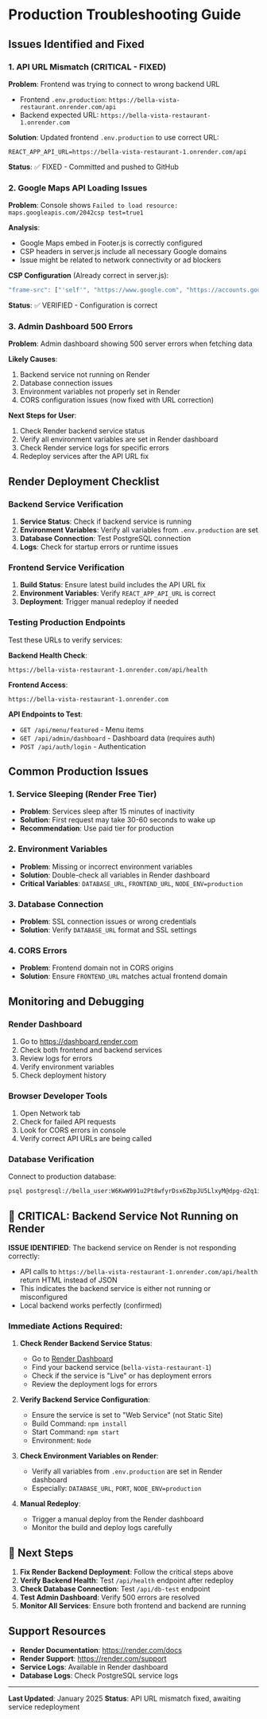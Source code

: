 # Production Troubleshooting Guide

## Issues Identified and Fixed

### 1. API URL Mismatch (CRITICAL - FIXED)

**Problem**: Frontend was trying to connect to wrong backend URL
- Frontend `.env.production`: `https://bella-vista-restaurant.onrender.com/api`
- Backend expected URL: `https://bella-vista-restaurant-1.onrender.com`

**Solution**: Updated frontend `.env.production` to use correct URL:
```
REACT_APP_API_URL=https://bella-vista-restaurant-1.onrender.com/api
```

**Status**: ✅ FIXED - Committed and pushed to GitHub

### 2. Google Maps API Loading Issues

**Problem**: Console shows `Failed to load resource: maps.googleapis.com/2042csp test=true1`

**Analysis**: 
- Google Maps embed in Footer.js is correctly configured
- CSP headers in server.js include all necessary Google domains
- Issue might be related to network connectivity or ad blockers

**CSP Configuration** (Already correct in server.js):
```javascript
"frame-src": ["'self'", "https://www.google.com", "https://accounts.google.com", "https://maps.google.com", "https://js.stripe.com", "https://checkout.stripe.com"]
```

**Status**: ✅ VERIFIED - Configuration is correct

### 3. Admin Dashboard 500 Errors

**Problem**: Admin dashboard showing 500 server errors when fetching data

**Likely Causes**:
1. Backend service not running on Render
2. Database connection issues
3. Environment variables not properly set in Render
4. CORS configuration issues (now fixed with URL correction)

**Next Steps for User**:
1. Check Render backend service status
2. Verify all environment variables are set in Render dashboard
3. Check Render service logs for specific errors
4. Redeploy services after the API URL fix

## Render Deployment Checklist

### Backend Service Verification
1. **Service Status**: Check if backend service is running
2. **Environment Variables**: Verify all variables from `.env.production` are set
3. **Database Connection**: Test PostgreSQL connection
4. **Logs**: Check for startup errors or runtime issues

### Frontend Service Verification
1. **Build Status**: Ensure latest build includes the API URL fix
2. **Environment Variables**: Verify `REACT_APP_API_URL` is correct
3. **Deployment**: Trigger manual redeploy if needed

### Testing Production Endpoints

Test these URLs to verify services:

**Backend Health Check**:
```
https://bella-vista-restaurant-1.onrender.com/api/health
```

**Frontend Access**:
```
https://bella-vista-restaurant-1.onrender.com
```

**API Endpoints to Test**:
- `GET /api/menu/featured` - Menu items
- `GET /api/admin/dashboard` - Dashboard data (requires auth)
- `POST /api/auth/login` - Authentication

## Common Production Issues

### 1. Service Sleeping (Render Free Tier)
- **Problem**: Services sleep after 15 minutes of inactivity
- **Solution**: First request may take 30-60 seconds to wake up
- **Recommendation**: Use paid tier for production

### 2. Environment Variables
- **Problem**: Missing or incorrect environment variables
- **Solution**: Double-check all variables in Render dashboard
- **Critical Variables**: `DATABASE_URL`, `FRONTEND_URL`, `NODE_ENV=production`

### 3. Database Connection
- **Problem**: SSL connection issues or wrong credentials
- **Solution**: Verify `DATABASE_URL` format and SSL settings

### 4. CORS Errors
- **Problem**: Frontend domain not in CORS origins
- **Solution**: Ensure `FRONTEND_URL` matches actual frontend domain

## Monitoring and Debugging

### Render Dashboard
1. Go to https://dashboard.render.com
2. Check both frontend and backend services
3. Review logs for errors
4. Verify environment variables
5. Check deployment history

### Browser Developer Tools
1. Open Network tab
2. Check for failed API requests
3. Look for CORS errors in console
4. Verify correct API URLs are being called

### Database Verification
Connect to production database:
```bash
psql postgresql://bella_user:W6KwW991u2Pt8wfyrDsx6ZbpJU5LlxyM@dpg-d2q1ifmr433s73dq11tg-a.oregon-postgres.render.com/bella_vista_db_dwub
```

## 🚨 CRITICAL: Backend Service Not Running on Render

**ISSUE IDENTIFIED**: The backend service on Render is not responding correctly:
- API calls to `https://bella-vista-restaurant-1.onrender.com/api/health` return HTML instead of JSON
- This indicates the backend service is either not running or misconfigured
- Local backend works perfectly (confirmed)

### Immediate Actions Required:

1. **Check Render Backend Service Status**:
   - Go to [Render Dashboard](https://dashboard.render.com)
   - Find your backend service (`bella-vista-restaurant-1`)
   - Check if the service is "Live" or has deployment errors
   - Review the deployment logs for errors

2. **Verify Backend Service Configuration**:
   - Ensure the service is set to "Web Service" (not Static Site)
   - Build Command: `npm install`
   - Start Command: `npm start`
   - Environment: `Node`

3. **Check Environment Variables on Render**:
   - Verify all variables from `.env.production` are set in Render dashboard
   - Especially: `DATABASE_URL`, `PORT`, `NODE_ENV=production`

4. **Manual Redeploy**:
   - Trigger a manual deploy from the Render dashboard
   - Monitor the build and deploy logs carefully

## 🚀 Next Steps

1. **Fix Render Backend Deployment**: Follow the critical steps above
2. **Verify Backend Health**: Test `/api/health` endpoint after redeploy
3. **Check Database Connection**: Test `/api/db-test` endpoint
4. **Test Admin Dashboard**: Verify 500 errors are resolved
5. **Monitor All Services**: Ensure both frontend and backend are running

## Support Resources

- **Render Documentation**: https://render.com/docs
- **Render Support**: https://render.com/support
- **Service Logs**: Available in Render dashboard
- **Database Logs**: Check PostgreSQL service logs

---

**Last Updated**: January 2025
**Status**: API URL mismatch fixed, awaiting service redeployment